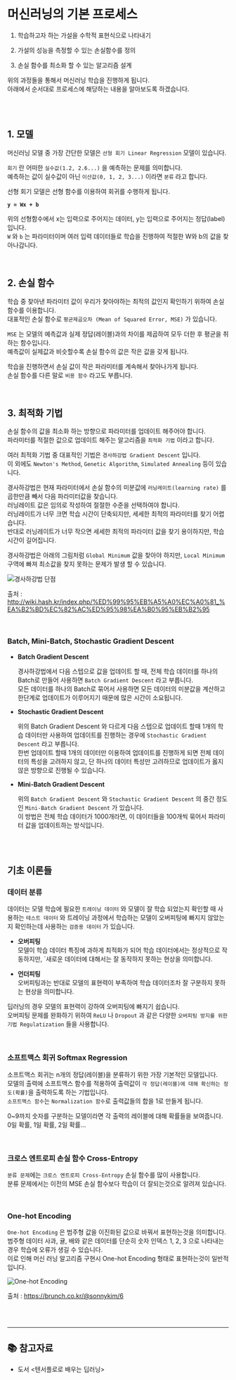 # 머신러닝의 기본 프로세스

1. 학습하고자 하는 가설을 수학적 표현식으로 나타내기

2. 가설의 성능을 측정할 수 있는 손실함수를 정의

3. 손실 함수를 최소화 할 수 있는 알고리즘 설계

위의 과정들을 통해서 머신러닝 학습을 진행하게 됩니다.\
아래에서 순서대로 프로세스에 해당하는 내용을 알아보도록 하겠습니다.

<br><br>

## 1. 모델

머신러닝 모델 중 가장 간단한 모델은 `선형 회기 Linear Regression` 모델이 있습니다.

`회기` 란 어떠한 `실수값(1.2, 2.6...)` 을 예측하는 문제를 의미합니다.\
예측하는 값이 실수값이 아닌 `이산값(0, 1, 2, 3...)` 이라면 `분류` 라고 합니다.

선형 회기 모델은 선형 함수를 이용하여 회귀를 수행하게 됩니다.

**`y = Wx + b`**

위의 선형함수에서 x는 입력으로 주어지는 데이터, y는 입력으로 주어지는 정답(label) 입니다.\
`W` 와 `b` 는 파라미터이며 여러 입력 데이터들로 학습을 진행하여 적절한 W와 b의 값을 찾아나갑니다.

<br>

## 2. 손실 함수

학습 중 찾아낸 파라미터 값이 우리가 찾아야하는 최적의 값인지 확인하기 위하여 손실 함수를 이용합니다.\
대표적인 손실 함수로 `평균제곱오차 (Mean of Squared Error, MSE)` 가 있습니다.

`MSE` 는 모델의 예측값과 실제 정답(레이블)과의 차이를 제곱하여 모두 더한 후 평균을 취하는 함수입니다.\
예측값이 실제값과 비슷할수록 손실 함수의 값은 작은 값을 갖게 됩니다.

학습을 진행하면서 손실 값이 작은 파라미터를 계속해서 찾아나가게 됩니다.\
손실 함수를 다른 말로 `비용 함수` 라고도 부릅니다.

<br>

## 3. 최적화 기법

손실 함수의 값을 최소화 하는 방향으로 파라미터를 업데이트 해주어야 합니다.\
파라미터를 적절한 값으로 업데이트 해주는 알고리즘을 `최적화 기법` 이라고 합니다.

여러 최적화 기법 중 대표적인 기법은 `경사하강법 Gradient Descent` 입니다.\
이 외에도 `Newton's Method`, `Genetic Algorithm`, `Simulated Annealing` 등이 있습니다.

경사하강법은 현재 파라미터에서 손실 함수의 미분값에 `러닝레이트(learning rate)` 를 곱한만큼 빼서 다음 파라미터값을 찾습니다.\
러닝레이트 값은 임의로 작성하여 절절한 수준을 선택하여야 합니다.\
러닝레이트가 너무 크면 학습 시간이 단축되지만, 세세한 최적의 파라미터를 찾기 어렵습니다.\
반대로 러닝레이트가 너무 작으면 세세한 최적의 파라미터 값을 찾기 용이하지만, 학습 시간이 길어집니다.

경사하강법은 아래의 그림처럼 `Global Minimum` 값을 찾아야 하지만, `Local Minimum` 구역에 빠져 최소값을 찾지 못하는 문제가 발생 할 수 있습니다.

![경사하강법 단점](http://wiki.hash.kr/images/e/ea/%ED%99%95%EB%A5%A0%EC%A0%81_%EA%B2%BD%EC%82%AC%ED%95%98%EA%B0%95%EB%B2%95.png)

출처 : http://wiki.hash.kr/index.php/%ED%99%95%EB%A5%A0%EC%A0%81_%EA%B2%BD%EC%82%AC%ED%95%98%EA%B0%95%EB%B2%95

<br>

### Batch, Mini-Batch, Stochastic Gradient Descent

- **Batch Gradient Descent**

    경사하강법에서 다음 스텝으로 값을 업데이트 할 때, 전체 학습 데이터를 하나의 Batch로 만들어 사용하면 `Batch Gradient Descent` 라고 부릅니다.\
    모든 데이터를 하나의 Batch로 묶어서 사용하면 모든 데이터의 미분값을 계산하고 한단계로 업데이트가 이루어지기 때문에 많은 시간이 소요됩니다.

- **Stochastic Gradient Descent**

    위의 Batch Gradient Descent 와 다르게 다음 스텝으로 업데이트 할때 1개의 학습 데이터만 사용하여 업데이트를 진행하는 경우에 `Stochastic Gradient Descent` 라고 부릅니다.\
    한번 업데이트 할때 1개의 데이터만 이용하여 업데이트를 진행하게 되면 전체 데이터의 특성을 고려하지 않고, 단 하나의 데이터 특성만 고려하므로 업데이트가 옳지 않은 방향으로 진행될 수 있습니다.

- **Mini-Batch Gradient Descent**

    위의 `Batch Gradient Descent` 와 `Stochastic Gradient Descent` 의 중간 정도인 `Mini-Batch Gradient Descent` 가 있습니다.\
    이 방법은 전체 학습 데이터가 1000개라면, 이 데이터들을 100개씩 묶어서 파라미터 값을 업데이트하는 방식입니다.

<br><br>

## 기초 이론들

### 데이터 분류

데이터는 모델 학습에 필요한 `트레이닝 데이터` 와 모델이 잘 학습 되었는지 확인할 때 사용하는 `테스트 데이터` 와 트레이닝 과정에서 학습하는 모델이 오버피팅에 빠지지 않았는지 확인하는데 사용하는 `검증용 데이터` 가 있습니다.

- **오버피팅**\
    모델이 학습 데이터 특징에 과하게 최적화가 되어 학습 데이터에서는 정상적으로 작동하지만, `새로운 데이터에 대해서는 잘 동작하지 못하는 현상을 의미합니다.

- **언더피팅**\
    오버피팅과는 반대로 모델의 표현력이 부족하여 학습 데이터조차 잘 구분하지 못하는 현상을 의미합니다.

딥러닝의 경우 모델의 표현력이 강하여 오버피팅에 빠지기 쉽습니다.\
오버피팅 문제를 완화하기 위하여 `ReLU` 나 `Dropout` 과 같은 다양한 `오버피팅 방지를 위한 기법 Regulatization` 들을 사용합니다.

<br>

### 소프트맥스 회귀 Softmax Regression

소프트맥스 회귀는 n개의 정답(레이블)을 분류하기 위한 가장 기본적인 모델입니다.\
모델의 출력에 소프트맥스 함수를 적용하여 출력값이 `각 정답(레이블)에 대해 확신하는 정도(확률)`을 출력하도록 하는 기법입니다.\
`소프트맥스 함수`는 `Normalization 함수`로 출력값들의 합을 1로 만들게 됩니다.

0~9까지 숫자를 구분하는 모델이라면 각 출력의 레이블에 대해 확률들을 보여줍니다.\
0일 확률, 1일 확률, 2일 확률...

<br>

### 크로스 엔트로피 손실 함수 Cross-Entropy

`분류 문제`에는 `크로스 엔트로피 Cross-Entropy` 손실 함수를 많이 사용합니다.\
분류 문제에서는 이전의 MSE 손실 함수보다 학습이 더 잘되는것으로 알려져 있습니다.

<br>

### One-hot Encoding

`One-hot Encoding` 은 범주형 값을 이진화된 값으로 바꿔서 표현하는것을 의미합니다.\
범주형 데이터 사과, 귤, 배와 같은 데이터를 단순히 숫자 인덱스 1, 2, 3 으로 나타내는 경우 학습에 오류가 생길 수 있습니다.\
이로 인해 머신 러닝 알고리즘 구현시 One-hot Encoding 형태로 표현하는것이 일반적입니다.

![One-hot Encoding](https://mblogthumb-phinf.pstatic.net/MjAyMDAzMDFfMjgx/MDAxNTgzMDIyNzg0MTc2.yzaPKdZzM5RdLJor5Ps0KfU5w3TWHU2cnXFDkTczOKIg.z4NJn4MGiwF49FmX6Mg7qgouuNhhlL1CivvrG0Bza1og.PNG.handuelly/image.png?type=w800)

출처 : https://brunch.co.kr/@sonnykim/6

<br><br>

---

## 📚 참고자료

- 도서 <텐서플로로 배우는 딥러닝>